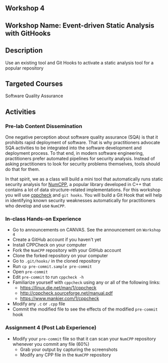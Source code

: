 ## Workshop 4

## Workshop Name: Event-driven Static Analysis with GitHooks

## Description 

Use an existing tool and Git Hooks to activate a static analysis tool for a popular repository 

## Targeted Courses 

Software Quality Assurance 

## Activities 

### Pre-lab Content Dissemination 

One negative perception about software quality assurance (SQA) is that it prohibits rapid deployment of software. That is why practitioners advocate SQA activities to be integrated into the software development and deployment process. To that end, in modern software engineering, practitioners prefer automated pipelines for security analysis. Instead of asking practitioners to look for security problems themselves, tools should do that for them. 

In that spirit, we as a class  will build a mini tool that automatically runs static security analysis for [NumCPP](https://github.com/dpilger26/NumCpp), a popular library developed in C++ that contains a lot of data structure-related implementations. For this workshop you will use [cppcheck](https://cppcheck.sourceforge.io/) and `git hooks`. You will build a Git Hook that will help in identifying known security weaknesses automatically for practitioners who develop and use `NumCPP`.  




### In-class Hands-on Experience 

- Go to announcements on CANVAS. See the announcement on `Workshop 4`
- Create a GitHub account if you haven't yet 
- Install CPPCheck on your computer 
- Fork the `NumCPP` repository with your GitHub account
- Clone the forked repository on your computer  
- Go to `.git/hooks/` in the cloned repository 
- Run `cp pre-commit.sample pre-commit` 
- Open `pre-commit` 
- Edit `pre-commit` to run `cppcheck -h`
- Familiarize yourself with `cppcheck` using any or all of the following links: 
   - https://linux.die.net/man/1/cppcheck 
   - http://cppcheck.sourceforge.net/manual.pdf 
   - https://www.mankier.com/1/cppcheck 
- Modify any `.c` or `.cpp` file 
- Commit the modified file to see the effects of the modified `pre-commit` hook   

### Assignment 4 (Post Lab Experience) 
- Modify your `pre-commit` file so that it can scan your `NumCPP` repository whenever you commit any file (60%)
  - Grab your output by capturing the screenshots 
  - Modify any CPP file in the `NumCPP` repository
